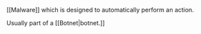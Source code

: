 [[Malware]] which is designed to automatically perform an action. 

Usually part of a [[Botnet|botnet.]]
